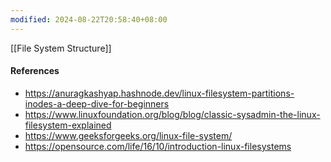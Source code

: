 ```yaml
---
modified: 2024-08-22T20:58:40+08:00
---
```

[[File System Structure]]



#### References
- https://anuragkashyap.hashnode.dev/linux-filesystem-partitions-inodes-a-deep-dive-for-beginners
- https://www.linuxfoundation.org/blog/blog/classic-sysadmin-the-linux-filesystem-explained
- https://www.geeksforgeeks.org/linux-file-system/
- https://opensource.com/life/16/10/introduction-linux-filesystems

